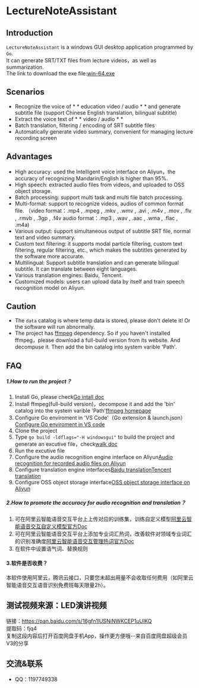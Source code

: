 # LectureNoteAssistant

## Introduction

`LectureNoteAssistant` is a windows GUI desktop application programmed by `Go`. <br /> It can generate SRT/TXT files from lecture videos，as well as summarization.<br /> The link to download the exe file:[win-64.exe](https://github.com/WideSu/lectureNoteAssistant/blob/main/lectureNoteAssistant.exe)
<a name="0b884e4f"></a>

## Scenarios

- Recognize the voice of * * education video / audio * * and generate subtitle file (support Chinese English translation, bilingual subtitle)
- Extract the voice text of * * video / audio * *
- Batch translation, filtering / encoding of SRT subtitle files
- Automatically generate video summary, convenient for managing lecture recording screen


<a name="b89d37d3"></a>
## Advantages

- High accuracy: used the Intelligent voice interface on Aliyun，the accuracy of recognizing Mandarin/English is higher than 95%.
- High speech: extracted audio files from videos, and uploaded to OSS object storage.   
- Batch processing: support multi task and multi file batch processing.
- Multi-format: support to recognize videos, audios of common format file.
（video format：.mp4 , .mpeg , .mkv , .wmv , .avi , .m4v , .mov , .flv , .rmvb , .3gp , .f4v
  audio format：.mp3 , .wav , .aac , .wma , .flac , .m4a)
- Various output: support simultaneous output of subtitle SRT file, normal text and video summary.
- Custom text filtering: it supports modal particle filtering, custom text filtering, regular filtering, etc., which makes the subtitles generated by the software more accurate.
- Multilingual: Support subtitle translation and can generate bilingual subtitle. It can translate between eight languages. 
- Various translation engines: Baidu, Tencent.
- Customized models: users can upload data by itself and train speech recognition model on Aliyun.

<a name="1bbbb204"></a>
## Caution

- The `data` catalog is where temp data is stored, please don't delete it! Or the software will run abnormally.
- The project has [ffmpeg](http://ffmpeg.org/) dependency. So if you haven't installed ffmpeg，please download a full-build version from its website. And decompuse it. Then add the bin catalog into system varible 'Path'.

## FAQ

##### 1.How to run the project？
1. Install Go, please check[Go intall doc](https://golang.org/doc/install)<br />
2. Install ffmpeg(full-build version)，decompose it and add the 'bin' catalog into the system varible 'Path'[ffmpeg homepage](https://ffmpeg.org/download.html)<br />
3. Configure Go enviroment in 'VS Code'（Go extension & launch.json）[Configure Go enviroment in VS code](https://www.liwenzhou.com/posts/Go/00_go_in_vscode/)<br />
4. Clone the project<br />
5. Type `go build -ldflags="-H windowsgui"` to build the project and generate an excutive file，check[walk doc](https://github.com/lxn/walk)<br />
6. Run the excutive file<br />
7. Configure the audio recognition engine interface on Aliyun[Audio recognition for recorded audio files on Aliyun](https://ai.aliyun.com/nls/filetrans?spm=5176.12061031.1228726.1.47fe3cb43I34mn) <br />
8. Configure translation engine interfaces[Baidu translation](http://api.fanyi.baidu.com/api/trans/product/index)[Tencent translation](https://cloud.tencent.com/product/tmt)  <br />
9. Configure OSS object storage interface[OSS object storage interface on Aliyun](https://www.aliyun.com/product/oss?spm=5176.12825654.eofdhaal5.13.e9392c4aGfj5vj&aly_as=K11FcpO8)<br />

##### 2.How to promote the accuracy for audio recognition and translation？
1. 可在阿里云智能语音交互平台上上传对应的训练集，训练自定义模型[阿里云智能语音交互自定义模型官方Doc](https://help.aliyun.com/document_detail/72216.html?spm=a2c4g.11186623.6.565.3d0569386dk3T3)<br />
2. 可在阿里云智能语音交互平台上添加专业词汇热词，改善软件对领域专业词汇的识别准确度[阿里云智能语音交互管理热词官方Doc](https://help.aliyun.com/document_detail/72215.html?spm=a2c4g.11186623.6.564.40071037R34ic5)<br />
3. 在软件中设置语气词、替换规则<br />

#### 3.软件是否收费？
本软件使用阿里云，腾讯云接口，只要您未超出用量不会收取任何费用（如阿里云智能语音交互语音识别免费班每天限量2h）。

<a name="f3dc992e"></a>

## 测试视频来源：LED演讲视频
链接：https://pan.baidu.com/s/16gfn1lUSNiNWKCEP1uUlKQ <br />
提取码：fjq4 <br />
复制这段内容后打开百度网盘手机App，操作更方便哦--来自百度网盘超级会员V3的分享<br />

## 交流&联系

- QQ：1197749338
